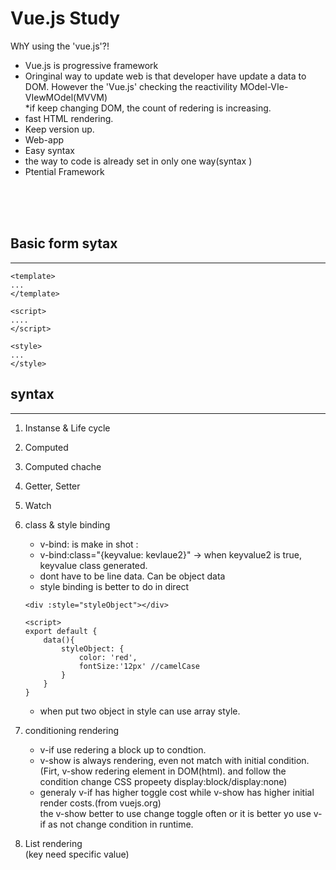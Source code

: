 # Vue.js Study 
WhY using the 'vue.js'?!
- Vue.js is progressive framework 
- Oringinal way to update web is that developer have update a data to DOM. However the 'Vue.js' checking the reactivility MOdel-VIe-VIewMOdel(MVVM)<br/>
*if keep changing DOM, the count of redering is increasing. 
- fast HTML rendering.
- Keep version up.
- Web-app
- Easy syntax
- the way to code is already set in only one way(syntax
)
- Ptential Framework
<br/>
<br/>
<br/>

## Basic form sytax
---------------------------------------------------
```vue
<template>
...
</template>

<script>
....
</script>

<style>
...
</style>
```

## syntax
----------------------------------------------------
1) Instanse & Life cycle
2) Computed
3) Computed chache
4) Getter, Setter
5) Watch 
6) class & style binding 
    - v-bind: is make in shot :
    - v-bind:class="{keyvalue: kevlaue2}" -> when keyvalue2 is true, keyvalue class generated. 
    - dont have to be line data. Can be object data
    - style binding is better to do in direct
    ``` 
    <div :style="styleObject"></div>

    <script>
    export default { 
        data(){
            styleObject: {
                color: 'red',
                fontSize:'12px' //camelCase
            }
        }
    }
    ```
    - when put two object in style can use array style.

7) conditioning rendering 
    - v-if use redering a block up to condtion. 
    - v-show is always rendering, even not match with initial condition.<br/>(Firt, v-show redering element in DOM(html). and follow the condition change CSS propeety display:block/display:none)
    - generaly v-if has higher toggle cost while v-show has higher initial render costs.(from vuejs.org)<br/> the v-show better to use change toggle often or it is better yo use v-if as not change condition in runtime. 

8) List rendering<br/>
    (key need specific value) 
    